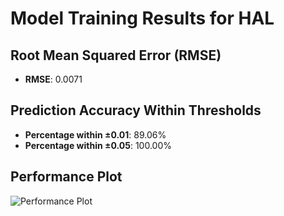 # Model Training Results for HAL

## Root Mean Squared Error (RMSE)
- **RMSE**: 0.0071

## Prediction Accuracy Within Thresholds
- **Percentage within ±0.01**: 89.06%
- **Percentage within ±0.05**: 100.00%

## Performance Plot
![Performance Plot](../imgs/HAL.png)
